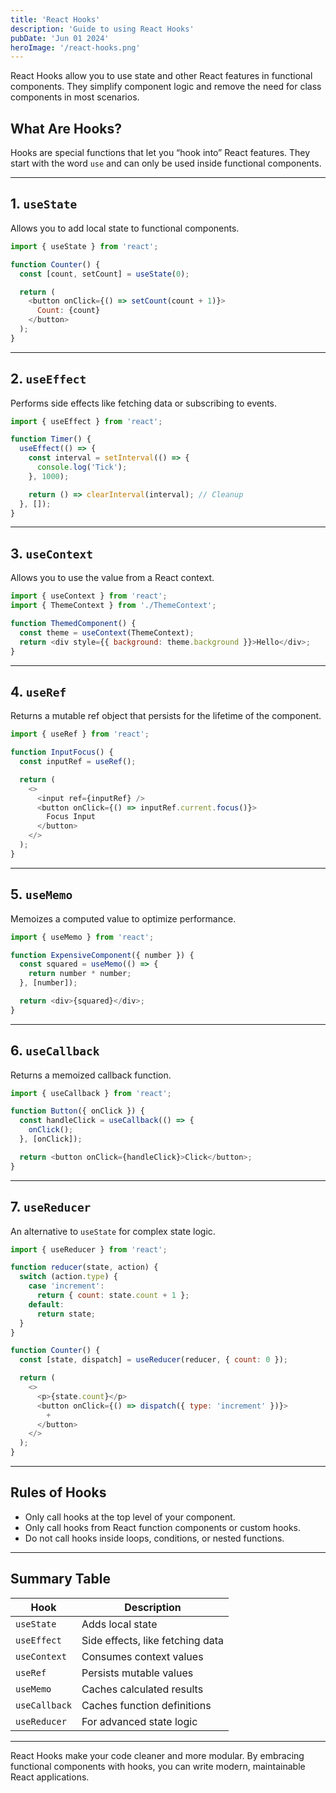 ```yaml
---
title: 'React Hooks'
description: 'Guide to using React Hooks'
pubDate: 'Jun 01 2024'
heroImage: '/react-hooks.png'
---
```


React Hooks allow you to use state and other React features in functional components. They simplify component logic and remove the need for class components in most scenarios.

## What Are Hooks?

Hooks are special functions that let you “hook into” React features. They start with the word `use` and can only be used inside functional components.

---

## 1. `useState`

Allows you to add local state to functional components.

```javascript
import { useState } from 'react';

function Counter() {
  const [count, setCount] = useState(0);

  return (
    <button onClick={() => setCount(count + 1)}>
      Count: {count}
    </button>
  );
}
```

---

## 2. `useEffect`

Performs side effects like fetching data or subscribing to events.

```javascript
import { useEffect } from 'react';

function Timer() {
  useEffect(() => {
    const interval = setInterval(() => {
      console.log('Tick');
    }, 1000);

    return () => clearInterval(interval); // Cleanup
  }, []);
}
```

---

## 3. `useContext`

Allows you to use the value from a React context.

```javascript
import { useContext } from 'react';
import { ThemeContext } from './ThemeContext';

function ThemedComponent() {
  const theme = useContext(ThemeContext);
  return <div style={{ background: theme.background }}>Hello</div>;
}
```

---

## 4. `useRef`

Returns a mutable ref object that persists for the lifetime of the component.

```javascript
import { useRef } from 'react';

function InputFocus() {
  const inputRef = useRef();

  return (
    <>
      <input ref={inputRef} />
      <button onClick={() => inputRef.current.focus()}>
        Focus Input
      </button>
    </>
  );
}
```

---

## 5. `useMemo`

Memoizes a computed value to optimize performance.

```javascript
import { useMemo } from 'react';

function ExpensiveComponent({ number }) {
  const squared = useMemo(() => {
    return number * number;
  }, [number]);

  return <div>{squared}</div>;
}
```

---

## 6. `useCallback`

Returns a memoized callback function.

```javascript
import { useCallback } from 'react';

function Button({ onClick }) {
  const handleClick = useCallback(() => {
    onClick();
  }, [onClick]);

  return <button onClick={handleClick}>Click</button>;
}
```

---

## 7. `useReducer`

An alternative to `useState` for complex state logic.

```javascript
import { useReducer } from 'react';

function reducer(state, action) {
  switch (action.type) {
    case 'increment':
      return { count: state.count + 1 };
    default:
      return state;
  }
}

function Counter() {
  const [state, dispatch] = useReducer(reducer, { count: 0 });

  return (
    <>
      <p>{state.count}</p>
      <button onClick={() => dispatch({ type: 'increment' })}>
        +
      </button>
    </>
  );
}
```

---

## Rules of Hooks

- Only call hooks at the top level of your component.
- Only call hooks from React function components or custom hooks.
- Do not call hooks inside loops, conditions, or nested functions.

---

## Summary Table

| Hook         | Description                          |
| ------------ | ------------------------------------ |
| `useState`   | Adds local state                     |
| `useEffect`  | Side effects, like fetching data     |
| `useContext` | Consumes context values              |
| `useRef`     | Persists mutable values              |
| `useMemo`    | Caches calculated results            |
| `useCallback`| Caches function definitions          |
| `useReducer` | For advanced state logic             |

---

React Hooks make your code cleaner and more modular. By embracing functional components with hooks, you can write modern, maintainable React applications.
